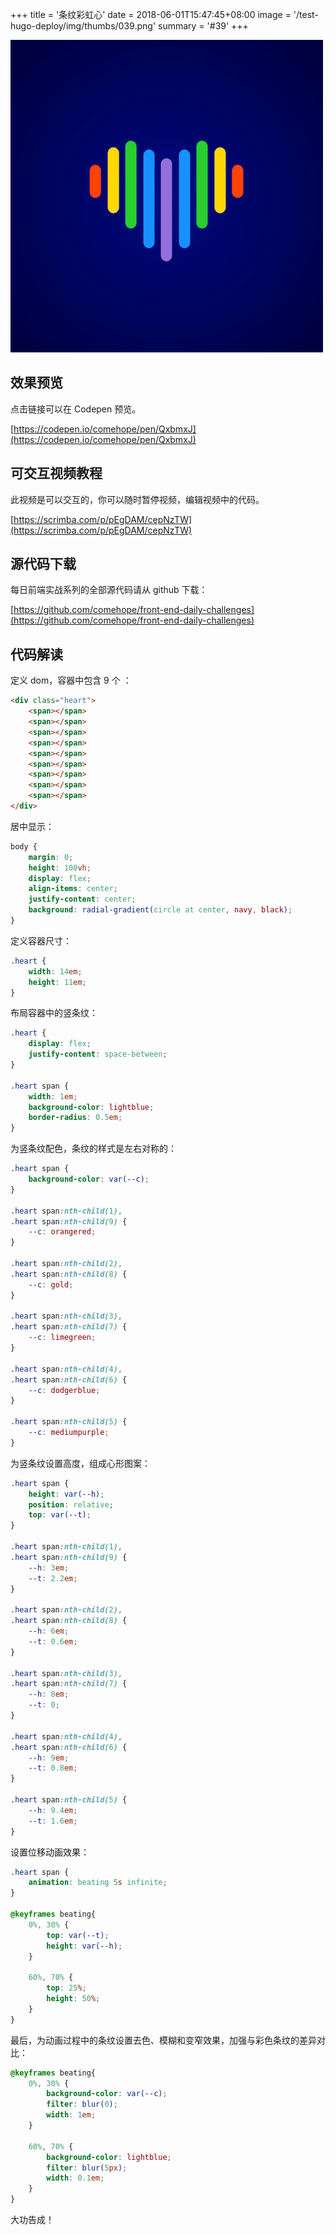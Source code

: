 +++
title = '条纹彩虹心'
date = 2018-06-01T15:47:45+08:00
image = '/test-hugo-deploy/img/thumbs/039.png'
summary = '#39'
+++

![](./work.png)

## 效果预览

点击链接可以在 Codepen 预览。

[https://codepen.io/comehope/pen/QxbmxJ](https://codepen.io/comehope/pen/QxbmxJ)

## 可交互视频教程

此视频是可以交互的，你可以随时暂停视频，编辑视频中的代码。

[https://scrimba.com/p/pEgDAM/cepNzTW](https://scrimba.com/p/pEgDAM/cepNzTW)

## 源代码下载

每日前端实战系列的全部源代码请从 github 下载：

[https://github.com/comehope/front-end-daily-challenges](https://github.com/comehope/front-end-daily-challenges)

## 代码解读

定义 dom，容器中包含 9 个 <span>：
```html
<div class="heart">
	<span></span>
	<span></span>
	<span></span>
	<span></span>
	<span></span>
	<span></span>
	<span></span>
	<span></span>
	<span></span>
</div>
```

居中显示：
```css
body {
	margin: 0;
	height: 100vh;
	display: flex;
	align-items: center;
	justify-content: center;
	background: radial-gradient(circle at center, navy, black);
}
```

定义容器尺寸：
```css
.heart {
	width: 14em;
	height: 11em;
}
```

布局容器中的竖条纹：
```css
.heart {
	display: flex;
	justify-content: space-between;
}

.heart span {
	width: 1em;
	background-color: lightblue;
	border-radius: 0.5em;
}
```

为竖条纹配色，条纹的样式是左右对称的：
```css
.heart span {
	background-color: var(--c);
}

.heart span:nth-child(1),
.heart span:nth-child(9) {
	--c: orangered;
}

.heart span:nth-child(2),
.heart span:nth-child(8) {
	--c: gold;
}

.heart span:nth-child(3),
.heart span:nth-child(7) {
	--c: limegreen;
}

.heart span:nth-child(4),
.heart span:nth-child(6) {
	--c: dodgerblue;
}

.heart span:nth-child(5) {
	--c: mediumpurple;
}
```

为竖条纹设置高度，组成心形图案：
```css
.heart span {
	height: var(--h);
	position: relative;
	top: var(--t);
}

.heart span:nth-child(1),
.heart span:nth-child(9) {
	--h: 3em;
	--t: 2.2em;
}

.heart span:nth-child(2),
.heart span:nth-child(8) {
	--h: 6em;
	--t: 0.6em;
}

.heart span:nth-child(3),
.heart span:nth-child(7) {
	--h: 8em;
	--t: 0;
}

.heart span:nth-child(4),
.heart span:nth-child(6) {
	--h: 9em;
	--t: 0.8em;
}

.heart span:nth-child(5) {
	--h: 9.4em;
	--t: 1.6em;
}
```

设置位移动画效果：
```css
.heart span {
	animation: beating 5s infinite;
}

@keyframes beating{
	0%, 30% {
		top: var(--t);
		height: var(--h);
	}

	60%, 70% {
		top: 25%;
		height: 50%;
	}
}
```

最后，为动画过程中的条纹设置去色、模糊和变窄效果，加强与彩色条纹的差异对比：
```css
@keyframes beating{
	0%, 30% {
		background-color: var(--c);
		filter: blur(0);
		width: 1em;
	}

	60%, 70% {
		background-color: lightblue;
		filter: blur(5px);
		width: 0.1em;
	}
}
```

大功告成！

